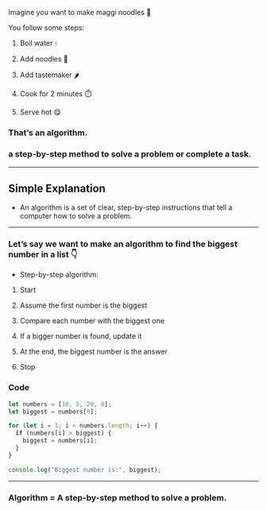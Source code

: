 Imagine you want to make maggi noodles 🍜

You follow some steps:

1. Boil water 💧

2. Add noodles 🍝

3. Add tastemaker 🌶️

4. Cook for 2 minutes ⏱️

5. Serve hot 😋

### That’s an algorithm.

### a step-by-step method to solve a problem or complete a task.

---
## Simple Explanation

- An algorithm is a set of clear, step-by-step instructions that tell a computer how to solve a problem.

---

### Let’s say we want to make an algorithm to find the biggest number in a list 👇

- Step-by-step algorithm:

1. Start

2. Assume the first number is the biggest

3. Compare each number with the biggest one

4. If a bigger number is found, update it

5. At the end, the biggest number is the answer

6. Stop

### Code
```js
let numbers = [10, 5, 20, 8];
let biggest = numbers[0];

for (let i = 1; i < numbers.length; i++) {
  if (numbers[i] > biggest) {
    biggest = numbers[i];
  }
}

console.log("Biggest number is:", biggest);
```
---
### Algorithm = A step-by-step method to solve a problem.

